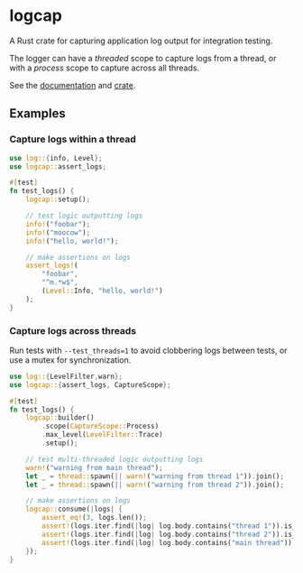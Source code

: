 # logcap

A Rust crate for capturing application log output for integration testing.

The logger can have a _threaded_ scope to capture logs from a thread, or with a _process_ scope to capture across all threads.

See the [documentation](https://docs.rs/logcap/latest/logcap) and [crate](https://crates.io/crates/logcap).

## Examples

### Capture logs within a thread

```rust
use log::{info, Level};
use logcap::assert_logs;

#[test]
fn test_logs() {
    logcap::setup();

    // test logic outputting logs
    info!("foobar");
    info!("moocow");
    info!("hello, world!");

    // make assertions on logs
    assert_logs!(
        "foobar",
        "^m.*w$",
        (Level::Info, "hello, world!")
    );
}
```

### Capture logs across threads
Run tests with `--test_threads=1` to avoid clobbering logs between tests, or use a mutex for synchronization.

```rust
use log::{LevelFilter,warn};
use logcap::{assert_logs, CaptureScope};

#[test]
fn test_logs() {
    logcap::builder()
        .scope(CaptureScope::Process)
        .max_level(LevelFilter::Trace)
        .setup();

    // test multi-threaded logic outputting logs
    warn!("warning from main thread");
    let _ = thread::spawn(|| warn!("warning from thread 1")).join();
    let _ = thread::spawn(|| warn!("warning from thread 2")).join();

    // make assertions on logs
    logcap::consume(|logs| {
        assert_eq!(3, logs.len());
        assert!(logs.iter.find(|log| log.body.contains("thread 1")).is_some());
        assert!(logs.iter.find(|log| log.body.contains("thread 2")).is_some());
        assert!(logs.iter.find(|log| log.body.contains("main thread")).is_some());
    });
}
```
